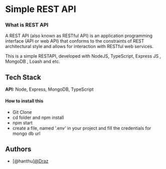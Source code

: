 
# Simple REST API

### What is REST API
A REST API (also known as RESTful API) is an application programming interface (API or web API) that conforms to the constraints of REST architectural style and allows for interaction with RESTful web services. 


This is a simple RESTAPI, developed with NodeJS, TypeScript, Express JS , MongoDB , Loash and etc.

## Tech Stack

**API:** Node, Express, MongoDB, TypeScript


#### How to install this ####

- Git Clone
- cd folder and npm install
- npm start
- create a file, named '.env' in your project and fill the credentials for mongo db url


## Authors

- [@hanthu][@Draz](https://github.com/HanMyatThu)

